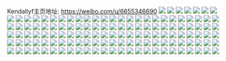 Kendallyf主页地址: https://weibo.com/u/6655346690 
![](https://wx4.sinaimg.cn/mw2000/007gp9Hsly1h8ibtnj9e4j32802yo1l2.jpg) 
![](https://wx4.sinaimg.cn/mw2000/007gp9Hsly1h8ibtrmd27j31ks23qe82.jpg) 
![](https://wx4.sinaimg.cn/mw2000/007gp9Hsly1h8ibtv0zcyj316b2gl4qp.jpg) 
![](https://wx4.sinaimg.cn/mw2000/007gp9Hsly1h8ibtymq1oj31mz2bdhdt.jpg) 
![](https://wx4.sinaimg.cn/mw2000/007gp9Hsly1h8ibteutswj310e2m17wh.jpg) 
![](https://wx4.sinaimg.cn/mw2000/007gp9Hsly1h7pdl6o4vdj30ln0m97dl.jpg) 
![](https://wx4.sinaimg.cn/mw2000/007gp9Hsly1h7986dsqfej33402c0qv5.jpg) 
![](https://wx4.sinaimg.cn/mw2000/007gp9Hsly1h71ou3lapjj31gk2dr7wk.jpg) 
![](https://wx4.sinaimg.cn/mw2000/007gp9Hsly1h71ou60fauj31fc2dsq75.jpg) 
![](https://wx4.sinaimg.cn/mw2000/007gp9Hsly1h71ou6pe7mj30lc0sgwfl.jpg) 
![](https://wx4.sinaimg.cn/mw2000/007gp9Hsly1h71ou9r1iij31o0280amr.jpg) 
![](https://wx4.sinaimg.cn/mw2000/007gp9Hsly1h71oucskoej31o0280x6p.jpg) 
![](https://wx4.sinaimg.cn/mw2000/007gp9Hsly1h71otxh6phj31oh280kjl.jpg) 
![](https://wx4.sinaimg.cn/mw2000/007gp9Hsly1h71ouebje3j30k00zk1kx.jpg) 
![](https://wx4.sinaimg.cn/mw2000/007gp9Hsly1h71oulpr2jj334033s1kx.jpg) 
![](https://wx4.sinaimg.cn/mw2000/007gp9Hsly1h6vwsqg1whj30u00u0gs3.jpg) 
![](https://wx4.sinaimg.cn/mw2000/007gp9Hsly1h6vwsq0e0yj30tv1h3th1.jpg) 
![](https://wx4.sinaimg.cn/mw2000/007gp9Hsly1h6vwsuvdw1j31is2117wh.jpg) 
![](https://wx4.sinaimg.cn/mw2000/007gp9Hsly1h6vwsxauf0j31181apwg4.jpg) 
![](https://wx4.sinaimg.cn/mw2000/007gp9Hsly1h6vwsoyb65j31bs0qwdnf.jpg) 
![](https://wx4.sinaimg.cn/mw2000/007gp9Hsly1h6vwt3cd9yj30u0116413.jpg) 
![](https://wx4.sinaimg.cn/mw2000/007gp9Hsly1h6vwt6o9ysj31o0280u0x.jpg) 
![](https://wx4.sinaimg.cn/mw2000/007gp9Hsly1h6vwtm7p72j32c0340gzn.jpg) 
![](https://wx4.sinaimg.cn/mw2000/007gp9Hsly1h5tsce3vd5j32bc333b2a.jpg) 
![](https://wx4.sinaimg.cn/mw2000/007gp9Hsly1h3f2p4ym9aj30u0141doi.jpg) 
![](https://wx4.sinaimg.cn/mw2000/007gp9Hsly1h1ai9rnyl2j31o02807wi.jpg) 
![](https://wx4.sinaimg.cn/mw2000/007gp9Hsly1h1aiarcrjhj31o02807wh.jpg) 
![](https://wx4.sinaimg.cn/mw2000/007gp9Hsly1h1ai92o6j1j31o0280x6q.jpg) 
![](https://wx4.sinaimg.cn/mw2000/007gp9Hsly1h1aia7jgmxj31o0280e81.jpg) 
![](https://wx4.sinaimg.cn/mw2000/007gp9Hsly1h0t0ewdc1gj31o02i1e82.jpg) 
![](https://wx4.sinaimg.cn/mw2000/007gp9Hsly1h0t0exebigj30oy1bewwq.jpg) 
![](https://wx4.sinaimg.cn/mw2000/007gp9Hsly1h0t0ez1ku8j317v13cwye.jpg) 
![](https://wx4.sinaimg.cn/mw2000/007gp9Hsly1h0t0es6073j32801o0hdu.jpg) 
![](https://wx4.sinaimg.cn/mw2000/007gp9Hsly1h0t0f104aej31o0280npd.jpg) 
![](https://wx4.sinaimg.cn/mw2000/007gp9Hsly1h06usuc72xj30st0ye7d5.jpg) 
![](https://wx4.sinaimg.cn/mw2000/007gp9Hsly1gwieqvuaz8j32c0353u0y.jpg) 
![](https://wx4.sinaimg.cn/mw2000/007gp9Hsgy1gvx3up1b21j31o02ylhdv.jpg) 
![](https://wx4.sinaimg.cn/mw2000/007gp9Hsgy1gvx3urq4bhj31o0280e83.jpg) 
![](https://wx4.sinaimg.cn/mw2000/007gp9Hsgy1gvx3ulv7hbj31u0280e81.jpg) 
![](https://wx4.sinaimg.cn/mw2000/007gp9Hsgy1gvra2ms5mxj61o0280b2902.jpg) 
![](https://wx4.sinaimg.cn/mw2000/007gp9Hsgy1gvra2o7dshj61o02807tc02.jpg) 
![](https://wx4.sinaimg.cn/mw2000/007gp9Hsgy1gvra2r1gvuj61o0280x6p02.jpg) 
![](https://wx4.sinaimg.cn/mw2000/007gp9Hsgy1gvra2u9jilj61x91x9qv502.jpg) 
![](https://wx4.sinaimg.cn/mw2000/007gp9Hsgy1gvra2whfinj61sm0u07oh02.jpg) 
![](https://wx4.sinaimg.cn/mw2000/007gp9Hsgy1guzvc769ewj61o02804qq02.jpg) 
![](https://wx4.sinaimg.cn/mw2000/007gp9Hsgy1guzvc7sq0oj61o02804m102.jpg) 
![](https://wx4.sinaimg.cn/mw2000/007gp9Hsgy1guzvc4zjanj61o0280b2a02.jpg) 
![](https://wx4.sinaimg.cn/mw2000/007gp9Hsgy1guzvc8wdqmj61o0280kjl02.jpg) 
![](https://wx4.sinaimg.cn/mw2000/007gp9Hsgy1guzvcb118uj61o0280hdt02.jpg) 
![](https://wx4.sinaimg.cn/mw2000/007gp9Hsgy1guzvcerf5xj62c0340kjm02.jpg) 
![](https://wx4.sinaimg.cn/mw2000/007gp9Hsgy1guzvciarp6j62c03407wj02.jpg) 
![](https://wx4.sinaimg.cn/mw2000/007gp9Hsgy1guzvcjf1h1j60u0140myw02.jpg) 
![](https://wx4.sinaimg.cn/mw2000/007gp9Hsgy1guzvcmjegbj63402c01ky02.jpg) 
![](https://wx4.sinaimg.cn/mw2000/007gp9Hsgy1guzvcniq2vj612i0swn3l02.jpg) 
![](https://wx4.sinaimg.cn/mw2000/007gp9Hsgy1gucfd81fzvj61o0280u0y02.jpg) 
![](https://wx4.sinaimg.cn/mw2000/007gp9Hsgy1gucfdcmx4xj61o0280u0x02.jpg) 
![](https://wx4.sinaimg.cn/mw2000/007gp9Hsgy1gt5owg2dnrj30u0157wkq.jpg) 
![](https://wx4.sinaimg.cn/mw2000/007gp9Hsgy1gt5owewn02j30u0140ahz.jpg) 
![](https://wx4.sinaimg.cn/mw2000/007gp9Hsgy1gt5owgunjuj30nn0gpjue.jpg) 
![](https://wx4.sinaimg.cn/mw2000/007gp9Hsgy1gt4zeg8ps8j31o02804qq.jpg) 
![](https://wx4.sinaimg.cn/mw2000/007gp9Hsgy1gt4zekzxicj31h820akjl.jpg) 
![](https://wx4.sinaimg.cn/mw2000/007gp9Hsgy1gt4zeqom0wj31u0280u0y.jpg) 
![](https://wx4.sinaimg.cn/mw2000/007gp9Hsgy1gt4zewkploj3280280hdv.jpg) 
![](https://wx4.sinaimg.cn/mw2000/007gp9Hsgy1gst04mtkmdj335s35sqv9.jpg) 
![](https://wx4.sinaimg.cn/mw2000/007gp9Hsly1gr32aipo4nj33402c0u1c.jpg) 
![](https://wx4.sinaimg.cn/mw2000/007gp9Hsly1gqpxewqzdyj31u02804qs.jpg) 
![](https://wx4.sinaimg.cn/mw2000/007gp9Hsly1gqpxeyjl72j31o0280u10.jpg) 
![](https://wx4.sinaimg.cn/mw2000/007gp9Hsly1gqpxev94taj31o0280kjo.jpg) 
![](https://wx4.sinaimg.cn/mw2000/007gp9Hsly1gqpxf1o9pbj31o02807wl.jpg) 
![](https://wx4.sinaimg.cn/mw2000/007gp9Hsly1gqpxf2tzpdj32c03407wh.jpg) 
![](https://wx4.sinaimg.cn/mw2000/007gp9Hsly1gqpxf3vmy9j312t0kze3p.jpg) 
![](https://wx4.sinaimg.cn/mw2000/007gp9Hsly1gqpxf529pyj31o0280kjp.jpg) 
![](https://wx4.sinaimg.cn/mw2000/007gp9Hsly1gqpxf5jgprj31400u0q6i.jpg) 
![](https://wx4.sinaimg.cn/mw2000/007gp9Hsly1gqpxf6x1clj32c0340u0x.jpg) 
![](https://wx4.sinaimg.cn/mw2000/007gp9Hsly1gqpxf8f8ruj33402c0afg.jpg) 
![](https://wx4.sinaimg.cn/mw2000/007gp9Hsly1gnwh0o90a7j31o02801kx.jpg) 
![](https://wx4.sinaimg.cn/mw2000/007gp9Hsly1gnwh0prb7zj31o0280nl4.jpg) 
![](https://wx4.sinaimg.cn/mw2000/007gp9Hsly1gnwh0tacipj31o0280hdt.jpg) 
![](https://wx4.sinaimg.cn/mw2000/007gp9Hsly1gnwh0xav9bj32dc1s01kz.jpg) 
![](https://wx4.sinaimg.cn/mw2000/007gp9Hsly1gno44beyc6j31o02801ky.jpg) 
![](https://wx4.sinaimg.cn/mw2000/007gp9Hsly1gno4494ncaj31o0280e81.jpg) 
![](https://wx4.sinaimg.cn/mw2000/007gp9Hsly1gno44clduoj31o013ce34.jpg) 
![](https://wx4.sinaimg.cn/mw2000/007gp9Hsly1gno44dr9kwj30n00n0wgw.jpg) 
![](https://wx4.sinaimg.cn/mw2000/007gp9Hsly1gnku0mokaxj31o02804qq.jpg) 
![](https://wx4.sinaimg.cn/mw2000/007gp9Hsly1gnku0o5uycj31o0280npd.jpg) 
![](https://wx4.sinaimg.cn/mw2000/007gp9Hsly1gnku0plibpj31o0280qv5.jpg) 
![](https://wx4.sinaimg.cn/mw2000/007gp9Hsly1gnku0r2h7mj31o0280hdt.jpg) 
![](https://wx4.sinaimg.cn/mw2000/007gp9Hsgy1glpla9gqp8j31o0280x6p.jpg) 
![](https://wx4.sinaimg.cn/mw2000/007gp9Hsgy1glplab3oo4j31o0280qv5.jpg) 
![](https://wx4.sinaimg.cn/mw2000/007gp9Hsgy1glplabtwv3j30nv0cxtas.jpg) 
![](https://wx4.sinaimg.cn/mw2000/007gp9Hsgy1glpla7kqubj31o0280qoi.jpg) 
![](https://wx4.sinaimg.cn/mw2000/007gp9Hsly1gjz8b3ifnrj316o1kwe6y.jpg) 
![](https://wx4.sinaimg.cn/mw2000/007gp9Hsly1gjz8b4ez70j316o1kwwyf.jpg) 
![](https://wx4.sinaimg.cn/mw2000/007gp9Hsly1gjz8b5igvtj31o0280hdt.jpg) 
![](https://wx4.sinaimg.cn/mw2000/007gp9Hsly1gjz8b5utojj30om0t2tb7.jpg) 
![](https://wx4.sinaimg.cn/mw2000/007gp9Hsly1gjgubxufr6j31o0280npd.jpg) 
![](https://wx4.sinaimg.cn/mw2000/007gp9Hsly1gjgubymdzij31o0280npd.jpg) 
![](https://wx4.sinaimg.cn/mw2000/007gp9Hsly1gjgubwdvwsj31o02801ky.jpg) 
![](https://wx4.sinaimg.cn/mw2000/007gp9Hsly1gjgubx4ns0j31o0280x6p.jpg) 
![](https://wx4.sinaimg.cn/mw2000/007gp9Hsly1gjgubzqdpij32801o0e82.jpg) 
![](https://wx4.sinaimg.cn/mw2000/007gp9Hsly1gjgubvavvcj31o018we82.jpg) 
![](https://wx4.sinaimg.cn/mw2000/007gp9Hsly1gjc1wmc8baj32801o0b29.jpg) 
![](https://wx4.sinaimg.cn/mw2000/007gp9Hsly1gjc1wnvqr6j31o0280e81.jpg) 
![](https://wx4.sinaimg.cn/mw2000/007gp9Hsly1gjc1wpx14lj31o0280npd.jpg) 
![](https://wx4.sinaimg.cn/mw2000/007gp9Hsly1gjc1wkr0gzj32801o01kz.jpg) 
![](https://wx4.sinaimg.cn/mw2000/007gp9Hsly1gjc1ws4klaj32bc2bce81.jpg) 
![](https://wx4.sinaimg.cn/mw2000/007gp9Hsly1gjc1wtt8stj32bc2bce81.jpg) 
![](https://wx4.sinaimg.cn/mw2000/007gp9Hsly1gi6g4ty12tj316o1kw1kx.jpg) 
![](https://wx4.sinaimg.cn/mw2000/007gp9Hsly1gi6g4wqwlcj316o1kwb29.jpg) 
![](https://wx4.sinaimg.cn/mw2000/007gp9Hsly1gi6g4q6teqj32c0340e82.jpg) 
![](https://wx4.sinaimg.cn/mw2000/007gp9Hsly1gi6g6po25qj32c0340npe.jpg) 
![](https://wx4.sinaimg.cn/mw2000/007gp9Hsly1gi3c6tyiz4j316o1kwni6.jpg) 
![](https://wx4.sinaimg.cn/mw2000/007gp9Hsly1gi3c6umvvmj316o1kwkd7.jpg) 
![](https://wx4.sinaimg.cn/mw2000/007gp9Hsly1gi3c6w6vuzj32c035mb2b.jpg) 
![](https://wx4.sinaimg.cn/mw2000/007gp9Hsly1gi3c6suu16j316o1kwaok.jpg) 
![](https://wx4.sinaimg.cn/mw2000/007gp9Hsly1gi3c6x2ru7j316o1lq1kx.jpg) 
![](https://wx4.sinaimg.cn/mw2000/007gp9Hsly1gi3c6xgz4mj31400u0n60.jpg) 
![](https://wx4.sinaimg.cn/mw2000/007gp9Hsly1gi341y0rayj32c035mkjn.jpg) 
![](https://wx4.sinaimg.cn/mw2000/007gp9Hsly1gi341vefz7j33402d84qs.jpg) 
![](https://wx4.sinaimg.cn/mw2000/007gp9Hsly1gh4419s3srj31o0280u0x.jpg) 
![](https://wx4.sinaimg.cn/mw2000/007gp9Hsly1gh4416wxhrj31o0280kjl.jpg) 
![](https://wx4.sinaimg.cn/mw2000/007gp9Hsly1gh441byrdmj31o02801ky.jpg) 
![](https://wx4.sinaimg.cn/mw2000/007gp9Hsly1gh3faygn7xj32801o0b2a.jpg) 
![](https://wx4.sinaimg.cn/mw2000/007gp9Hsly1gh3fazgsysj32801o0b2a.jpg) 
![](https://wx4.sinaimg.cn/mw2000/007gp9Hsly1gh3fb09g33j32801o0qv5.jpg) 
![](https://wx4.sinaimg.cn/mw2000/007gp9Hsly1gh3faxg9p6j31o02801ky.jpg) 
![](https://wx4.sinaimg.cn/mw2000/007gp9Hsly1ge16rk7it3j314p0u0aep.jpg) 
![](https://wx4.sinaimg.cn/mw2000/007gp9Hsly1ge16rm22evj30u00u0q7x.jpg) 
![](https://wx4.sinaimg.cn/mw2000/007gp9Hsly1gcuzdhqefij30qa0tugpw.jpg) 
![](https://wx4.sinaimg.cn/mw2000/007gp9Hsly1gcuzdjweg8j31900u011i.jpg) 
![](https://wx4.sinaimg.cn/mw2000/007gp9Hsly1gcuzdks6coj30qo0zk0wl.jpg) 
![](https://wx4.sinaimg.cn/mw2000/007gp9Hsly1gcuzdm45nij30u0140gt7.jpg) 
